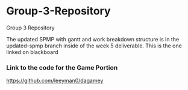 # Group-3-Repository
Group 3 Repository

The updated SPMP with gantt and work breakdown structure is in the updated-spmp branch inside of the week 5 deliverable. This is the one linked on blackboard
### Link to the code for the Game Portion
https://github.com/leeyman0/dagamey
